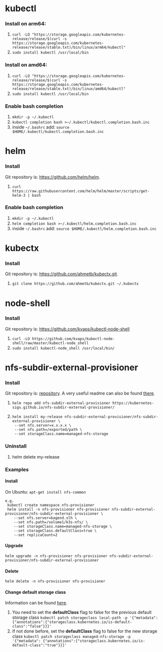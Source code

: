 # kubectl
### Install on arm64:
1. `curl -LO "https://storage.googleapis.com/kubernetes-release/release/$(curl -s https://storage.googleapis.com/kubernetes-release/release/stable.txt)/bin/linux/arm64/kubectl"`
2. `sudo install kubectl /usr/local/bin`

### Install on amd64:
1. `curl -LO "https://storage.googleapis.com/kubernetes-release/release/$(curl -s https://storage.googleapis.com/kubernetes-release/release/stable.txt)/bin/linux/amd64/kubectl"`
2. `sudo install kubectl /usr/local/bin`

### Enable bash completion
1. `mkdir -p ~/.kubectl`
2. `kubectl completion bash >~/.kubectl/kubectl.completion.bash.inc`
3. inside `~/.bashrc` add: `source $HOME/.kubectl/kubectl.completion.bash.inc`

# helm
### Install
Git repository is: https://github.com/helm/helm.
1. `curl https://raw.githubusercontent.com/helm/helm/master/scripts/get-helm-3 | bash`

### Enable bash completion
1. `mkdir -p ~/.kubectl`
2. `helm completion bash >~/.kubectl/helm.completion.bash.inc`
3. inside `~/.bashrc` add: `source $HOME/.kubectl/helm.completion.bash.inc`

# kubectx
### Install
Git repository is: https://github.com/ahmetb/kubectx.git.
1. `git clone https://github.com/ahmetb/kubectx.git ~/.kubectx`

# node-shell
### Install
Git repository is: https://github.com/kvaps/kubectl-node-shell
1. `curl -LO https://github.com/kvaps/kubectl-node-shell/raw/master/kubectl-node_shell`
2. `sudo install kubectl-node_shell /usr/local/bin/`

# nfs-subdir-external-provisioner 
### Install
Git repository is: [repository][nfs-provisioner-repo].
A very useful readme can also be found [there][nfs-provisioner-readme].
1. `helm repo add nfs-subdir-external-provisioner https://kubernetes-sigs.github.io/nfs-subdir-external-provisioner/`
2. ```
   helm install my-release nfs-subdir-external-provisioner/nfs-subdir-external-provisioner \
    --set nfs.server=x.x.x.x \
    --set nfs.path=/exported/path \
    --set storageClass.name=managed-nfs-storage
   ```
### Uninstall
1. helm delete my-release

### Examples
#### Install
On Ubuntu: `apt-get install nfs-common`

```
e.g.
 kubectl create namespace nfs-provisioner
 helm install -n nfs-provisioner nfs-provisioner nfs-subdir-external-provisioner/nfs-subdir-external-provisioner \
    --set nfs.server=bagend.slh \
    --set nfs.path=/volume1/k3s-nfs/ \
    --set storageClass.name=managed-nfs-storage \
    --set storageClass.defaultClass=true \
    --set replicaCount=2
```
#### Upgrade
`helm upgrade -n nfs-provisioner nfs-provisioner nfs-subdir-external-provisioner/nfs-subdir-external-provisioner`

#### Delete
`helm delete -n nfs-provisioner nfs-provisioner`

#### Change default storage class
Information can be found [here][k8s-change-default-storage-class].
1. You need to set the **defaultClass** flag to false for the previous 
default storage class `kubectl patch storageclass local-path -p '{"metadata": {"annotations":{"storageclass.kubernetes.io/is-default-class":"false"}}}'`
2. If not done before, set the **defaultClass** flag to false for
the new storage class `kubectl patch storageclass managed-nfs-storage -p '{"metadata": {"annotations":{"storageclass.kubernetes.io/is-default-class":"true"}}}'`

[nfs-provisioner-repo]: https://github.com/kubernetes-sigs/nfs-subdir-external-provisioner
[nfs-provisioner-readme]: https://github.com/kubernetes-sigs/nfs-subdir-external-provisioner/blob/master/charts/nfs-subdir-external-provisioner/README.md
[k8s-change-default-storage-class]: https://kubernetes.io/docs/tasks/administer-cluster/change-default-storage-class/

